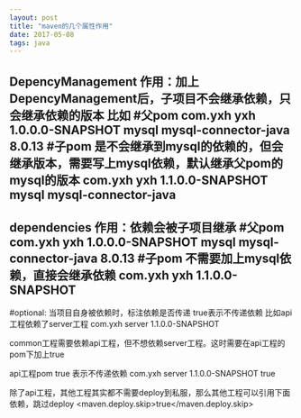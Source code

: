 ```yaml
---
layout: post
title: "maven的几个属性作用"
date: 2017-05-08
tags: java
---
```


DepencyManagement 作用：加上DepencyManagement后，子项目不会继承依赖，只会继承依赖的版本
比如
#父pom
<groupId>com.yxh</groupId>
<artifactId>yxh</artifactId>
<version>1.0.0.0-SNAPSHOT</version>
<DepencyManagement>
      <dependencies>
		<dependency>
                    <groupId>mysql</groupId>
                    <artifactId>mysql-connector-java</artifactId>
                    <version>8.0.13</version>
                </dependency>
     </dependencies>
</DepencyManagement>
#子pom    是不会继承到mysql的依赖的，但会继承版本，需要写上mysql依赖，默认继承父pom的mysql的版本
<parent>
	<groupId>com.yxh</groupId>
        <artifactId>yxh</artifactId>
	<version>1.1.0.0-SNAPSHOT</version>
</parent>
  <dependencies>
		<dependency>
                    <groupId>mysql</groupId>
                    <artifactId>mysql-connector-java</artifactId>
                </dependency>
     </dependencies>
---------------------------------------------------------------------------
dependencies 作用：依赖会被子项目继承
#父pom
<groupId>com.yxh</groupId>
<artifactId>yxh</artifactId>
<version>1.0.0.0-SNAPSHOT</version>
      <dependencies>
		<dependency>
                    <groupId>mysql</groupId>
                    <artifactId>mysql-connector-java</artifactId>
                    <version>8.0.13</version>
                </dependency>
     </dependencies>
#子pom    不需要加上mysql依赖，直接会继承依赖
<parent>
	<groupId>com.yxh</groupId>
        <artifactId>yxh</artifactId>
	<version>1.1.0.0-SNAPSHOT</version>
</parent>
--------------------------------------------------------
#optional: 当项目自身被依赖时，标注依赖是否传递
<optional>true</optional>表示不传递依赖
比如api工程依赖了server工程
<dependency>
		<groupId>com.yxh</groupId>
		<artifactId>server</artifactId>
		<version>1.1.0.0-SNAPSHOT</version>
    </dependency>

common工程需要依赖api工程，但不想依赖server工程。这时需要在api工程的pom下加上<optional>true</optional>

api工程pom  <optional>true</optional> 表示不传递依赖
<dependency>
		<groupId>com.yxh</groupId>
		<artifactId>server</artifactId>
		<version>1.1.0.0-SNAPSHOT</version>
                <optional>true</optional>
  </dependency>



除了api工程，其他工程其实都不需要deploy到私服，那么其他工程可以引用下面依赖，跳过deploy
<properties>
        <!--跳过deploy-->
        <maven.deploy.skip>true</maven.deploy.skip>
    </properties>